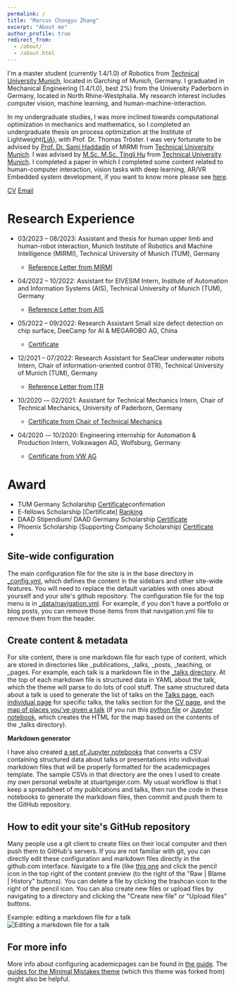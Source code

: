 ```yaml
---
permalink: /
title: "Marcus Chongyu Zhang"
excerpt: "About me"
author_profile: true
redirect_from: 
  - /about/
  - /about.html
---
```


I'm a master student (currently 1.4/1.0) of Robotics from [Technical University Munich](https://www.tum.de/), located in Garching of Munich, Germany. I graduated in Mechanical Engineering (1.4/1.0), best 2%) from the University Paderborn in Germany, located in North Rhine-Westphalia. My research interest includes computer vision, machine learning, and human-machine-interaction.

In my undergraduate studies, I was more inclined towards computational optimization in mechanics and mathematics, so I completed an undergraduate thesis on process optimization at the Institute of Lightweight([LiA](https://mb.uni-paderborn.de/leichtbau)), with Prof. Dr. Thomas Tröster. I was very fortunate to be advised by [Prof. Dr. Sami Haddadin](https://www.professoren.tum.de/en/haddadin-sami) of MIRMI from [Technical University Munich](https://www.tum.de/). I was advised by [M.Sc. M.Sc. Tingli Hu](https://www.mirmi.tum.de/mirmi/team/hu-tingli/) from [Technical University Munich](https://www.tum.de/). I completed a paper in which I completed some content related to human-computer interaction, vision tasks with deep learning, AR/VR Embedded system development, if you want to know more please see [here](https://arxiv.org/abs/2310.13698).

[CV](../assets/CurriculumVitae.pdf)
[Email](mailto:zcygeren@gmail.com)

Research Experience
======
* 03/2023 – 08/2023: Assistant and thesis for human upper limb and human-robot interaction, Munich Institute of Robotics and Machine Intelligence (MIRMI), Technical University of Munich (TUM), Germany
  - [Reference Letter from MIRMI](../images/research1.png)

* 04/2022 – 10/2022: Assistant for EIVESIM Intern, Institute of Automation and Information Systems (AIS), Technical University of Munich (TUM), Germany
  - [Reference Letter from AIS](../assets/Anhang1.df)
  
* 05/2022 – 09/2022: Research Assistant Small size defect detection on chip surface, DeeCamp for AI & MEGAROBO AG, China
  - [Certificate](../assets/certificate2.pdf)

* 12/2021 – 07/2022: Research Assistant for SeaClear underwater robots Intern, Chair of information-oriented control (ITR), Technical University of Munich (TUM), Germany
  - [Reference Letter from ITR](../assets/certificate3.pdf)
 
* 10/2020 -– 02/2021: Assistant for Technical Mechanics Intern, Chair of Technical Mechanics, University of Paderborn, Germany
  - [Certificate from Chair of Technical Mechanics](../assets/certificate4.pdf)
 
* 04/2020 -– 10/2020: Engineering internship for Automation & Production Intern, Volkswagen AG, Wolfsburg, Germany
  - [Certificate from VW AG](../assets/certificate5.pdf)


Award
======
 - TUM Germany Scholarship [Certificate](../assets/10.pdf)confirmation
 - E-fellows Scholarship [Certificate] [Ranking](../assets/confirmation.pdf)
 - DAAD Stipendium/ DAAD Germany Scholarship [Certificate](../images/WechatIMG102.png)
 - Phoenix Scholarship (Supporting Company Scholarship) [Certificate](../assets/13.pdf)
 - 

Site-wide configuration
------
The main configuration file for the site is in the base directory in [_config.yml](https://github.com/academicpages/academicpages.github.io/blob/master/_config.yml), which defines the content in the sidebars and other site-wide features. You will need to replace the default variables with ones about yourself and your site's github repository. The configuration file for the top menu is in [_data/navigation.yml](https://github.com/academicpages/academicpages.github.io/blob/master/_data/navigation.yml). For example, if you don't have a portfolio or blog posts, you can remove those items from that navigation.yml file to remove them from the header. 

Create content & metadata
------
For site content, there is one markdown file for each type of content, which are stored in directories like _publications, _talks, _posts, _teaching, or _pages. For example, each talk is a markdown file in the [_talks directory](https://github.com/academicpages/academicpages.github.io/tree/master/_talks). At the top of each markdown file is structured data in YAML about the talk, which the theme will parse to do lots of cool stuff. The same structured data about a talk is used to generate the list of talks on the [Talks page](https://academicpages.github.io/talks), each [individual page](https://academicpages.github.io/talks/2012-03-01-talk-1) for specific talks, the talks section for the [CV page](https://academicpages.github.io/cv), and the [map of places you've given a talk](https://academicpages.github.io/talkmap.html) (if you run this [python file](https://github.com/academicpages/academicpages.github.io/blob/master/talkmap.py) or [Jupyter notebook](https://github.com/academicpages/academicpages.github.io/blob/master/talkmap.ipynb), which creates the HTML for the map based on the contents of the _talks directory).

**Markdown generator**

I have also created [a set of Jupyter notebooks](https://github.com/academicpages/academicpages.github.io/tree/master/markdown_generator
) that converts a CSV containing structured data about talks or presentations into individual markdown files that will be properly formatted for the academicpages template. The sample CSVs in that directory are the ones I used to create my own personal website at stuartgeiger.com. My usual workflow is that I keep a spreadsheet of my publications and talks, then run the code in these notebooks to generate the markdown files, then commit and push them to the GitHub repository.

How to edit your site's GitHub repository
------
Many people use a git client to create files on their local computer and then push them to GitHub's servers. If you are not familiar with git, you can directly edit these configuration and markdown files directly in the github.com interface. Navigate to a file (like [this one](https://github.com/academicpages/academicpages.github.io/blob/master/_talks/2012-03-01-talk-1.md) and click the pencil icon in the top right of the content preview (to the right of the "Raw | Blame | History" buttons). You can delete a file by clicking the trashcan icon to the right of the pencil icon. You can also create new files or upload files by navigating to a directory and clicking the "Create new file" or "Upload files" buttons. 

Example: editing a markdown file for a talk
![Editing a markdown file for a talk](/images/editing-talk.png)

For more info
------
More info about configuring academicpages can be found in [the guide](https://academicpages.github.io/markdown/). The [guides for the Minimal Mistakes theme](https://mmistakes.github.io/minimal-mistakes/docs/configuration/) (which this theme was forked from) might also be helpful.
